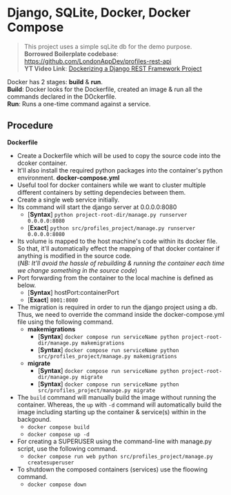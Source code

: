 # Django, SQLite, Docker, Docker Compose
> This project uses a simple sqLite db for the demo purpose. <br>
**Borrowed Boilerplate codebase**: https://github.com/LondonAppDev/profiles-rest-api <br>
**YT Video Link**: [Dockerizing a Django REST Framework Project](https://www.youtube.com/watch?v=Y_rh-VeC_j4)

Docker has 2 stages: **build** & **run**. <br>
    **Build**: Docker looks for the Dockerfile, created an image & run all the commands declared in the DOckerfile. <br>
    **Run**: Runs a one-time command against a service.

## Procedure
**Dockerfile**
- Create a Dockerfile which will be used to copy the source code into the dcoker container.
- It'll also install the required python packages into the container's python environment.
**docker-compose.yml**
- Useful tool for docker containers while we want to cluster multiple different containers by setting dependecies between them.
- Create a single web service initially. 
- Its command will start the django server at 0.0.0.0:8080
    - [**Syntax**] `python project-root-dir/manage.py runserver 0.0.0.0:8080 `
    - [**Exact**]  `python src/profiles_project/manage.py runserver 0.0.0.0:8080`
- Its volume is mapped to the host machine's code within its docker file. So that, it'll automatically effect the mapping of that docker container if anything is modified in the source code. <br>
(*NB: It'll avoid the hassle of rebuilding & running the container each time we change something in the source code*)
- Port forwarding from the container to the local machine is defined as below.
    - [**Syntax**] hostPort:containerPort
    - [**Exact**]  `8001:8080`
- The migration is required in order to run the django project using a db. Thus, we need to override the command inside the docker-compose.yml file using the following command. <br>
    - **makemigrations**
        - [**Syntax**] `docker compose run serviceName python project-root-dir/manage.py makemigrations`
        - [**Syntax**] `docker compose run serviceName python src/profiles_project/manage.py makemigrations`
    - **migrate**
        - [**Syntax**] `docker compose run serviceName python project-root-dir/manage.py migrate`
        - [**Syntax**] `docker compose run serviceName python src/profiles_project/manage.py migrate`
- The `build` command will manually build the image without running the container. Whereas, the `up` with `-d` command will automatically build the image including starting up the container & service(s) within in the backgound.
    - `docker compose build`
    - `docker compose up -d`
- For creating a SUPERUSER using the command-line with manage.py script, use the following command.
    - `docker compose run web python src/profiles_project/manage.py createsuperuser`
- To shutdown the composed containers (services) use the floowing command.
    - `docker compose down`
